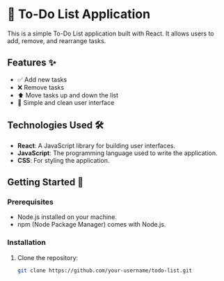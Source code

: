 # 📝 To-Do List Application

This is a simple To-Do List application built with React. It allows users to add, remove, and rearrange tasks.

## Features ✨

- ✅ Add new tasks
- ❌ Remove tasks
- ⬆️ Move tasks up and down the list
- 🎨 Simple and clean user interface

## Technologies Used 🛠️

- **React**: A JavaScript library for building user interfaces.
- **JavaScript**: The programming language used to write the application.
- **CSS**: For styling the application.

## Getting Started 🚀

### Prerequisites

- Node.js installed on your machine.
- npm (Node Package Manager) comes with Node.js.

### Installation

1. Clone the repository:
   ```bash
   git clone https://github.com/your-username/todo-list.git
